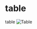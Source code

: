 # table
table
![Table](https://user-images.githubusercontent.com/92413748/141254483-2f1aba97-b8aa-4e81-8812-417841c48503.PNG)
